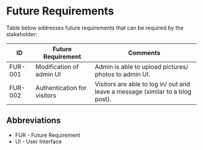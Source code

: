 # Future Requirements

Table below addresses future requirements that can be required by the stakeholder:

ID        | Future Requirement     | Comments
|---------| ------------- | --------- |
| FUR-001 | Modification of admin UI | Admin is able to upload pictures/ photos to admin UI. |
| FUR-002 | Authentication for visitors | Visitors are able to log in/ out and leave a message (similar to a blog post). |

## Abbreviations
- FUR - Future Requirement
- UI - User Interface
